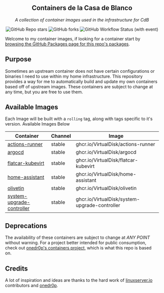 <!---
NOTE: AUTO-GENERATED FILE
to edit this file, instead edit its template at: ./github/scripts/templates/README.md.j2
-->
<div align="center">


## Containers de la Casa de Blanco

_A collection of container images used in the infrastructure for CdB_

</div>

<div align="center">

![GitHub Repo stars](https://img.shields.io/github/stars/VirtualDisk/containers?style=for-the-badge)
![GitHub forks](https://img.shields.io/github/forks/VirtualDisk/containers?style=for-the-badge)
![GitHub Workflow Status (with event)](https://img.shields.io/github/actions/workflow/status/VirtualDisk/containers/release-scheduled.yaml?style=for-the-badge&label=Scheduled%20Release)

</div>

Welcome to my container images, if looking for a container start by [browsing the GitHub Packages page for this repo's packages](https://github.com/virtualdisk?tab=packages&repo_name=containers).

## Purpose

Sometimes an upstream container does not have certain configurations or binaries I need to use within my home infrastructure. This repository provides a way for me to automatically build and update my own containers based off of upstream images.
These containers are subject to change at any time, but you are free to use them.

## Available Images

Each Image will be built with a `rolling` tag, along with tags specific to it's version. Available Images Below

Container | Channel | Image
--- | --- | ---
[actions-runner](https://github.com/VirtualDisk/containers/pkgs/container/actions-runner) | stable | ghcr.io/VirtualDisk/actions-runner
[argocd](https://github.com/VirtualDisk/containers/pkgs/container/argocd) | stable | ghcr.io/VirtualDisk/argocd
[flatcar-kubevirt](https://github.com/VirtualDisk/containers/pkgs/container/flatcar-kubevirt) | stable | ghcr.io/VirtualDisk/flatcar-kubevirt
[home-assistant](https://github.com/VirtualDisk/containers/pkgs/container/home-assistant) | stable | ghcr.io/VirtualDisk/home-assistant
[olivetin](https://github.com/VirtualDisk/containers/pkgs/container/olivetin) | stable | ghcr.io/VirtualDisk/olivetin
[system-upgrade-controller](https://github.com/VirtualDisk/containers/pkgs/container/system-upgrade-controller) | stable | ghcr.io/VirtualDisk/system-upgrade-controller


## Deprecations

The availability of these containers are subject to change at *ANY POINT* without warning. For a project better intended for public consumption, check out [onedr0p's containers project](https://github.com/onedr0p/containers), which is what this repo is based on.

## Credits

A lot of inspiration and ideas are thanks to the hard work of [linuxserver.io](https://www.linuxserver.io/) contributors and [onedr0p](https://github.com/onedr0p).